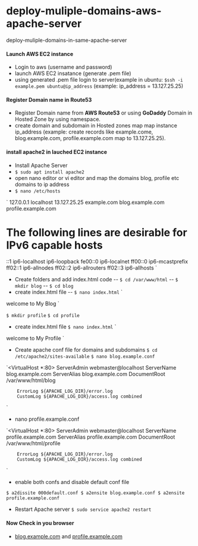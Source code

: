 # deploy-muliple-domains-aws-apache-server
deploy-muliple-domains-in-same-apache-server


#### Launch AWS EC2 instance
- Login to aws (username and password)
- launch AWS EC2 insatance (generate .pem file)
- using generated .pem file login to server(example in ubuntu: `$ssh -i example.pem ubuntu@ip_address` (example: ip_address = 13.127.25.25)

#### Register Domain name in Route53
- Register Domain name from **AWS Route53** or using **GoDaddy** Domain in Hosted Zone by using namespace.
- create domain and subdomain in Hosted zones map map instance ip_address (example: create records like example.come, blog.example.com, profile.example.com map to 13.127.25.25).

#### install apache2 in lauched EC2 instance
- Install Apache Server
- `$ sudo apt install apache2`
- open nano editor or vi editor and map the domains blog, profile etc domains to ip address
- `$ nano /etc/hosts`

`
127.0.0.1 localhost
13.127.25.25 example.com blog.example.com profile.example.com

# The following lines are desirable for IPv6 capable hosts
::1 ip6-localhost ip6-loopback
fe00::0 ip6-localnet
ff00::0 ip6-mcastprefix
ff02::1 ip6-allnodes
ff02::2 ip6-allrouters
ff02::3 ip6-allhosts
`
- Create folders and add index.html code
 -- `$ cd /var/www/html`
 -- `$ mkdir blog`
 -- `$ cd blog`
 - create index.html file
 -- `$ nano index.html`
 `<html>
  <body>
    welcome to My Blog
  </body>
 </html>`
 
`$ mkdir profile`
`$ cd profile`
  - create index.html file
`$ nano index.html`
 `<html>
  <body>
    welcome to My Profile
  </body>
 </html>`
 
- Create apache conf file for domains and subdomains
`$ cd /etc/apache2/sites-available`
`$ nano blog.example.conf`

`<VirtualHost *:80>
        ServerAdmin webmaster@localhost
	      ServerName blog.example.com
	      ServerAlias blog.example.com
        DocumentRoot /var/www/html/blog

        ErrorLog ${APACHE_LOG_DIR}/error.log
        CustomLog ${APACHE_LOG_DIR}/access.log combined
</VirtualHost>`

- nano profile.example.conf

`<VirtualHost *:80>
        ServerAdmin webmaster@localhost
	      ServerName profile.example.com
	      ServerAlias profile.example.com
        DocumentRoot /var/www/html/profile

        ErrorLog ${APACHE_LOG_DIR}/error.log
        CustomLog ${APACHE_LOG_DIR}/access.log combined
</VirtualHost>`

- enable both confs and disable default conf file

`$ a2dissite 000default.conf
 $ a2ensite blog.example.conf
 $ a2ensite profile.example.conf`
 
 - Restart Apache server
`$ sudo service apache2 restart`
 
 #### Now Check in you browser
 - [blog.example.com](#) and [profile.example.com](#)



